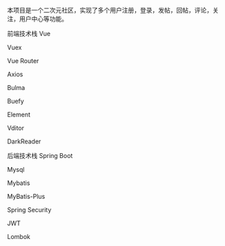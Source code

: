 本项目是一个二次元社区，实现了多个用户注册，登录，发帖，回帖，评论，关注，用户中心等功能。

前端技术栈
Vue

Vuex

Vue Router

Axios

Bulma

Buefy

Element

Vditor

DarkReader

后端技术栈
Spring Boot

Mysql

Mybatis

MyBatis-Plus

Spring Security

JWT

Lombok
